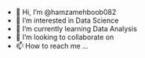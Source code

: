 - 👋 Hi, I’m @hamzamehboob082
- 👀 I’m interested in Data Science
- 🌱 I’m currently learning Data Analysis
- 💞️ I’m looking to collaborate on 
- 📫 How to reach me ...

<!---
hamzamehboob082/hamzamehboob082 is a ✨ special ✨ repository because its `README.md` (this file) appears on your GitHub profile.
You can click the Preview link to take a look at your changes.
--->
